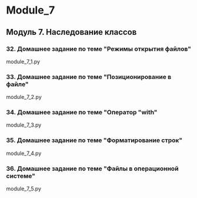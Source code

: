 # Module_7
## Модуль 7. Наследование классов
### 32. Домашнее задание по теме "Режимы открытия файлов"
module_7_1.py
### 33. Домашнее задание по теме "Позиционирование в файле"
module_7_2.py
### 34. Домашнее задание по теме "Оператор "with"
module_7_3.py
### 35. Домашнее задание по теме "Форматирование строк"
module_7_4.py
### 36. Домашнее задание по теме "Файлы в операционной системе"
module_7_5.py
